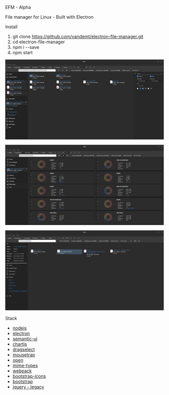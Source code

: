 
EFM - Alpha

File manager for Linux - Built with Electron

Install

1. git clone https://github.com/vandemt/electron-file-manager.git
2. cd electron-file-manager
3. npm i --save
4. npm start


![Screenshot 1](/screenshots/screenshot1.png?raw=true "Find")

![Screenshot 2](/screenshots/screenshot2.png?raw=true "Disk Summary")

![Screenshot 3](/screenshots/screenshot3.png?raw=true "Properties")

<!-- Keboard Shortcuts

F2 - rename
Del - delete on clicked items

Arrows- card navigation (needs work)


Current Feature Status

Cut, Copy, Paste, Move, Delete, Rename
Inline audio playback (html5 audio controls) -->


Stack
<ul>
    <li><a href="https://nodejs.org/en/">nodejs</a></li>
    <li><a href="https://github.com/electron/electron">electron</li>
    <li><a href="https://semantic-ui.com">semantic-ui</a></li>
    <li><a href="https://www.chartjs.org/">chartjs</a></li>
    <li><a href="https://dragselect.com/">dragselect</a></li>
    <li><a href="https://craig.is/killing/mice">mousetrap</a></li>
    <li><a href="https://www.npmjs.com/package/open">open</a></li>
    <li><a href="https://www.npmjs.com/package/mime-types">mime-types</a></li>
    <li><a href="https://webpack.js.org/">webpack</a></li>
    <li><a href="https://icons.getbootstrap.com/">bootstrap-icons</a></li>
    <li><a href="https://getbootstrap.com/">bootstrap</a></li>
    <li><a href="https://jquery.com/">jquery - legacy</a></li>
</ul>


